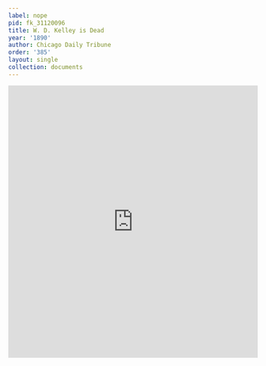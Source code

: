 ```yaml
---
label: nope
pid: fk_31120096
title: W. D. Kelley is Dead
year: '1890'
author: Chicago Daily Tribune
order: '385'
layout: single
collection: documents
---
```

<iframe src="https://northwestern.app.box.com/embed/s/6hs70h3a37ujh9watxd6hl0cqbdnkur7?sortColumn=date&view=list" width="100%" height="550" frameborder="0" allowfullscreen webkitallowfullscreen msallowfullscreen></iframe>
